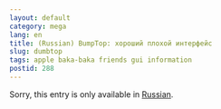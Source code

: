 ```yaml
---
layout: default
category: mega
lang: en
title: (Russian) BumpTop: хороший плохой интерфейс
slug: dumbtop
tags: apple baka-baka friends gui information 
postid: 288
---
```

<p>Sorry, this entry is only available in <a href="http://mega.genn.org/export/getposts.php">Russian</a>.</p>